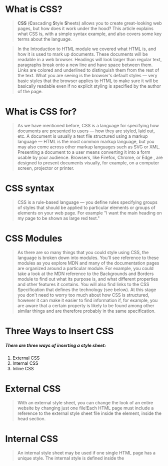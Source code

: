 # What is CSS?
> **CSS** (**C**ascading **S**tyle **S**heets) allows you to create great-looking web pages, but how does it work under the hood? This article explains what CSS is, with a simple syntax example, and also covers some key terms about the language.

> In the Introduction to HTML module we covered what HTML is, and how it is used to mark up documents. These documents will be readable in a web browser. Headings will look larger than regular text, paragraphs break onto a new line and have space between them. Links are colored and underlined to distinguish them from the rest of the text. What you are seeing is the browser's default styles — very basic styles that the browser applies to HTML to make sure it will be basically readable even if no explicit styling is specified by the author of the page.

# What is CSS for?

> As we have mentioned before, CSS is a language for specifying how documents are presented to users — how they are styled, laid out, etc.
A document is usually a text file structured using a markup language — HTML is the most common markup language, but you may also come across other markup languages such as SVG or XML.
Presenting a document to a user means converting it into a form usable by your audience. Browsers, like Firefox, Chrome, or Edge , are designed to present documents visually, for example, on a computer screen, projector or printer.


# CSS syntax
> CSS is a rule-based language — you define rules specifying groups of styles that should be applied to particular elements or groups of elements on your web page. For example "I want the main heading on my page to be shown as large red text."

# CSS Modules
> As there are so many things that you could style using CSS, the language is broken down into modules. You'll see reference to these modules as you explore MDN and many of the documentation pages are organized around a particular module. For example, you could take a look at the MDN reference to the Backgrounds and Borders module to find out what its purpose is, and what different properties and other features it contains. You will also find links to the CSS Specification that defines the technology (see below). At this stage you don't need to worry too much about how CSS is structured, however it can make it easier to find information if, for example, you are aware that a certain property is likely to be found among other similar things and are therefore probably in the same specification.


# Three Ways to Insert CSS
##### There are three ways of inserting a style sheet:
1. External CSS
2. Internal CSS
3. Inline CSS


# External CSS
> With an external style sheet, you can change the look of an entire website by changing just one file!Each HTML page must include a reference to the external style sheet file inside the <link> element, inside the head section.



# Internal CSS
> An internal style sheet may be used if one single HTML page has a unique style. The internal style is defined inside the <style> element, inside the head section.



# Inline CSS 
> An inline style may be used to apply a unique style for a single element.To use inline styles, add the style attribute to the relevant element. The style attribute can contain any CSS property.

